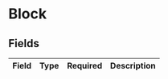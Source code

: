 # Block


## Fields

| Field       | Type        | Required    | Description |
| ----------- | ----------- | ----------- | ----------- |